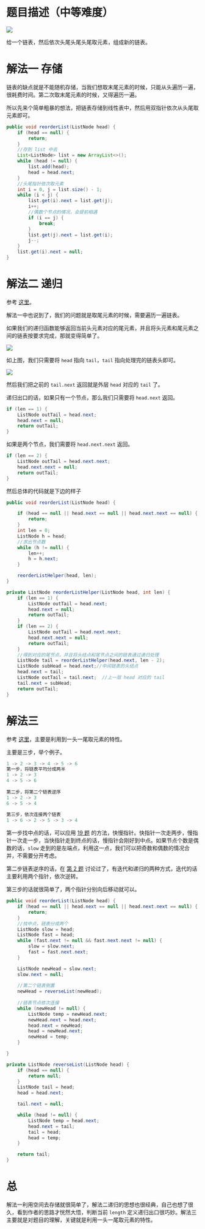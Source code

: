 # 题目描述（中等难度）

![](https://windliang.oss-cn-beijing.aliyuncs.com/143.jpg)

给一个链表，然后依次头尾头尾头尾取元素，组成新的链表。

# 解法一 存储

链表的缺点就是不能随机存储，当我们想取末尾元素的时候，只能从头遍历一遍，很耗费时间。第二次取末尾元素的时候，又得遍历一遍。

所以先来个简单粗暴的想法，把链表存储到线性表中，然后用双指针依次从头尾取元素即可。

```java
public void reorderList(ListNode head) {
    if (head == null) {
        return;
    }
    //存到 list 中去
    List<ListNode> list = new ArrayList<>();
    while (head != null) {
        list.add(head);
        head = head.next;
    }
    //头尾指针依次取元素
    int i = 0, j = list.size() - 1;
    while (i < j) {
        list.get(i).next = list.get(j);
        i++;
        //偶数个节点的情况，会提前相遇
        if (i == j) {
            break;
        }
        list.get(j).next = list.get(i);
        j--;
    }
    list.get(i).next = null;
}
```

# 解法二 递归

参考 [这里](https://leetcode.com/problems/reorder-list/discuss/45113/Share-a-consise-recursive-solution-in-C%2B%2B)。

解法一中也说到了，我们的问题就是取尾元素的时候，需要遍历一遍链表。

如果我们的递归函数能够返回当前头元素对应的尾元素，并且将头元素和尾元素之间的链表按要求完成，那就变得简单了。

![](https://windliang.oss-cn-beijing.aliyuncs.com/143_2.jpg)

如上图，我们只需要将 `head` 指向 `tail`，`tail` 指向处理完的链表头即可。

![](https://windliang.oss-cn-beijing.aliyuncs.com/143_3.jpg)

然后我们把之前的 `tail.next` 返回就是外层 `head`  对应的 `tail` 了。

递归出口的话，如果只有一个节点，那么我们只需要将 `head.next` 返回。

```java
if (len == 1) {
    ListNode outTail = head.next;
    head.next = null;
    return outTail;
}
```

如果是两个节点，我们需要将 `head.next.next` 返回。

```java
if (len == 2) {
    ListNode outTail = head.next.next;
    head.next.next = null;
    return outTail;
}
```

然后总体的代码就是下边的样子

```java
public void reorderList(ListNode head) {

    if (head == null || head.next == null || head.next.next == null) {
        return;
    }
    int len = 0;
    ListNode h = head;
    //求出节点数
    while (h != null) {
        len++;
        h = h.next;
    }

    reorderListHelper(head, len);
}

private ListNode reorderListHelper(ListNode head, int len) {
    if (len == 1) {
        ListNode outTail = head.next;
        head.next = null;
        return outTail;
    }
    if (len == 2) {
        ListNode outTail = head.next.next;
        head.next.next = null;
        return outTail;
    }
    //得到对应的尾节点，并且将头结点和尾节点之间的链表通过递归处理
    ListNode tail = reorderListHelper(head.next, len - 2);
    ListNode subHead = head.next;//中间链表的头结点
    head.next = tail;
    ListNode outTail = tail.next;  //上一层 head 对应的 tail
    tail.next = subHead;
    return outTail;
}
```

# 解法三

参考 [这里](https://leetcode.com/problems/reorder-list/discuss/44992/Java-solution-with-3-steps)，主要是利用到一头一尾取元素的特性。

主要是三步，举个例子。

```java
1 -> 2 -> 3 -> 4 -> 5 -> 6
第一步，将链表平均分成两半
1 -> 2 -> 3
4 -> 5 -> 6
    
第二步，将第二个链表逆序
1 -> 2 -> 3
6 -> 5 -> 4
    
第三步，依次连接两个链表
1 -> 6 -> 2 -> 5 -> 3 -> 4
```

第一步找中点的话，可以应用 [19 题](https://leetcode.wang/leetCode-19-Remov-Nth-Node-From-End-of-List.html) 的方法，快慢指针。快指针一次走两步，慢指针一次走一步，当快指针走到终点的话，慢指针会刚好到中点。如果节点个数是偶数的话，`slow` 走到的是左端点，利用这一点，我们可以把奇数和偶数的情况合并，不需要分开考虑。

第二步链表逆序的话，在 [第 2 题](https://leetcode.wang/leetCode-2-Add-Two-Numbers.html) 讨论过了，有迭代和递归的两种方式，迭代的话主要利用两个指针，依次逆转。

第三步的话就很简单了，两个指针分别向后移动就可以。

```java
public void reorderList(ListNode head) {
    if (head == null || head.next == null || head.next.next == null) {
        return;
    }
    //找中点，链表分成两个
    ListNode slow = head;
    ListNode fast = head;
    while (fast.next != null && fast.next.next != null) {
        slow = slow.next;
        fast = fast.next.next;
    }

    ListNode newHead = slow.next;
    slow.next = null;
    
    //第二个链表倒置
    newHead = reverseList(newHead);
    
    //链表节点依次连接
    while (newHead != null) {
        ListNode temp = newHead.next;
        newHead.next = head.next;
        head.next = newHead;
        head = newHead.next;
        newHead = temp;
    }

}

private ListNode reverseList(ListNode head) {
    if (head == null) {
        return null;
    }
    ListNode tail = head;
    head = head.next;

    tail.next = null;

    while (head != null) {
        ListNode temp = head.next;
        head.next = tail;
        tail = head;
        head = temp;
    }

    return tail;
}
```

# 总

解法一利用空间去存储就很简单了，解法二递归的思想也很经典，自己也想了很久，看到作者的思路才恍然大悟，判断当前 `length` 定义递归出口很巧妙。解法三主要就是对题目的理解，关键就是利用一头一尾取元素的特性。

